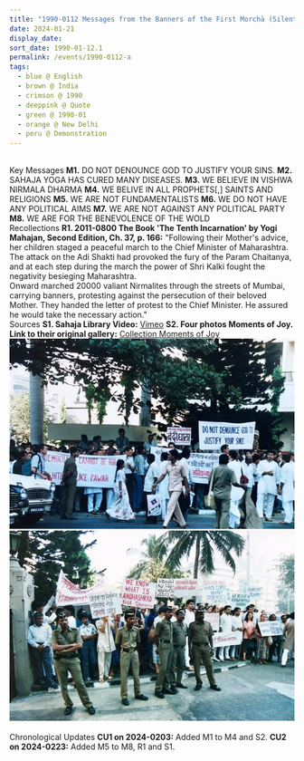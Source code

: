 ```yaml
---
title: "1990-0112 Messages from the Banners of the First Morchā (Silent Demonstration), in front of Secretariat Building (Mantralaya), Churchgate, Mumbai, Maharashtra, India"
date: 2024-01-21
display_date: 
sort_date: 1990-01-12.1
permalink: /events/1990-0112-a
tags:
  - blue @ English
  - brown @ India
  - crimson @ 1990
  - deeppink @ Quote
  - green @ 1990-01
  - orange @ New Delhi
  - peru @ Demonstration
---
```


<br>

<wave-list>
  <list-title color="DarkSeaGreen" width="70">Key Messages</list-title>
  <list-item color="BlanchedAlmond"  width="200"><b>M1.</b> DO NOT DENOUNCE GOD TO JUSTIFY YOUR SINS.</list-item>
  <list-item color="Lavender"  width="200"><b>M2.</b> SAHAJA YOGA HAS CURED MANY DISEASES.</list-item>
  <list-item color="BlanchedAlmond"  width="200"><b>M3.</b> WE BELIEVE IN VISHWA NIRMALA DHARMA</list-item>
  <list-item color="Lavender"  width="200"><b>M4.</b> WE BELIVE IN ALL PROPHETS[,] SAINTS AND RELIGIONS</list-item>
  <list-item color="BlanchedAlmond"  width="200"><b>M5.</b> WE ARE NOT FUNDAMENTALISTS</list-item>
  <list-item color="Lavender"  width="200"><b>M6.</b> WE DO NOT HAVE ANY POLITICAL AIMS</list-item>
  <list-item color="BlanchedAlmond"  width="200"><b>M7.</b> WE ARE NOT AGAINST ANY POLITICAL PARTY</list-item>
  <list-item color="Lavender"  width="200"><b>M8.</b> WE ARE FOR THE BENEVOLENCE OF THE WOLD</list-item>  
</wave-list>

<br>

<wave-list>
  <list-title color="DarkSeaGreen" width="65">Recollections</list-title>
  <list-item color="BlanchedAlmond"  width="280"><b>R1. 2011-0800 The Book 'The Tenth Incarnation' by Yogi Mahajan, Second Edition, Ch. 37, p. 166:</b> "Following their Mother's advice, her children staged a peaceful march to the Chief Minister of Maharashtra. The attack on the Adi Shakti had provoked the fury of the Param Chaitanya, and at each step during the march the power of Shri Kalki fought the negativity besieging Maharashtra.<br>
Onward marched 20000 valiant Nirmalites through the streets of Mumbai, carrying banners, protesting against the persecution  of their beloved Mother. They handed the letter of protest to the Chief Minister. He assured he would take the necessary action."</list-item>
</wave-list>

<br>

<wave-list>
  <list-title color="DarkSeaGreen" width="40">Sources</list-title>
  <list-item color="BlanchedAlmond"  width="280"><b>S1. Sahaja Library Video:</b> <a href="https://vimeo.com/58505336">Vimeo</a></list-item>  
  <list-item color="Lavender"  width="280"><b>S2. Four photos Moments of Joy. Link to their original gallery:</b> <a href="https://eternalmoments.smugmug.com/Collections/Colin-Heinsen-Collection/Moments-of-Joy">Collection Moments of Joy</a></list-item>
</wave-list>

<div style="text-align: center"><img src="/images/1990-0112_First_Morcha_(Silent_Demonstration),_in_front_of_Secretariat_Building,_Mumbai,_Maharashtra,_India_02_(Photo_credit_Colin_Heinsen).png" /></div>

<div style="text-align: center"><img src="/images/1990-0112_First_Morcha_(Silent_Demonstration),_in_front_of_Secretariat_Building,_Mumbai,_Maharashtra,_India_03_(Photo_credit_Colin_Heinsen).png" /></div>

<br>

<wave-list>
  <list-title color="DarkSeaGreen" width="110">Chronological Updates</list-title>
  <list-item color="BlanchedAlmond"  width="280"><b>CU1 on 2024-0203:</b> Added M1 to M4 and S2.</list-item>
  <list-item color="Lavender"  width="280"><b>CU2 on 2024-0223:</b> Added M5 to M8, R1 and S1.</list-item>  
</wave-list>